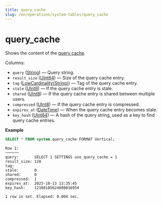 ```yaml
---
title: query_cache
slug: /en/operations/system-tables/query_cache
---
```

# query_cache

Shows the content of the [query cache](../query-cache.md).

Columns:

- `query` ([String](../../sql-reference/data-types/string.md)) — Query string.
- `result_size` ([UInt64](../../sql-reference/data-types/int-uint.md#uint-ranges)) — Size of the query cache entry.
- `tag` ([LowCardinality(String)](../../sql-reference/data-types/lowcardinality.md)) — Tag of the query cache entry.
- `stale` ([UInt8](../../sql-reference/data-types/int-uint.md)) — If the query cache entry is stale.
- `shared` ([UInt8](../../sql-reference/data-types/int-uint.md)) — If the query cache entry is shared between multiple users.
- `compressed` ([UInt8](../../sql-reference/data-types/int-uint.md)) — If the query cache entry is compressed.
- `expires_at` ([DateTime](../../sql-reference/data-types/datetime.md)) — When the query cache entry becomes stale.
- `key_hash` ([UInt64](../../sql-reference/data-types/int-uint.md#uint-ranges)) — A hash of the query string, used as a key to find query cache entries.

**Example**

``` sql
SELECT * FROM system.query_cache FORMAT Vertical;
```

``` text
Row 1:
──────
query:       SELECT 1 SETTINGS use_query_cache = 1
result_size: 128
tag:
stale:       0
shared:      0
compressed:  1
expires_at:  2023-10-13 13:35:45
key_hash:    12188185624808016954

1 row in set. Elapsed: 0.004 sec.
```
